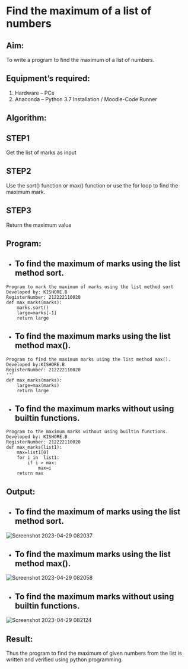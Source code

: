 # Find the maximum of a list of numbers
## Aim:
To write a program to find the maximum of a list of numbers.
## Equipment’s required:
1.	Hardware – PCs
2.	Anaconda – Python 3.7 Installation / Moodle-Code Runner
## Algorithm:
## STEP1   
Get the list of marks as input
## STEP2   
Use the sort() function or max() function or use the for loop to find the maximum mark.
## STEP3   
Return the maximum value
## Program:

 - ## To find the maximum of marks using the list method sort.
```
Program to mark the maximum of marks using the list method sort
Developed by: KISHORE.B
RegisterNumber: 212222110020
def max_marks(marks):
    marks.sort()
    large=marks[-1]
    return large
```

 - ## To find the maximum marks using the list method max().
```
Program to find the maximum marks using the list method max().
Developed by:KISHORE.B 
RegisterNumber: 212222110020
'''
def max_marks(marks):
    large=max(marks)
    return large
```

 - ## To find the maximum marks without using builtin functions.
``` 
Program to the maximum marks without using builtin functions.
Developed by: KISHORE.B
RegisterNumber: 212222110020
def max_marks(list1):
    max=list1[0]
    for i in  list1:
        if i > max:
            max=i
    return max
```
## Output:
 - ## To find the maximum of marks using the list method sort.   
![Screenshot 2023-04-29 082037](https://user-images.githubusercontent.com/121484538/235280518-767b795d-88cb-4668-93ba-3c737981b6c9.png)
 - ## To find the maximum marks using the list method max().   
![Screenshot 2023-04-29 082058](https://user-images.githubusercontent.com/121484538/235280537-eeb46232-2952-4172-a774-ac169ad953ff.png)
 - ## To find the maximum marks without using builtin functions.   
![Screenshot 2023-04-29 082124](https://user-images.githubusercontent.com/121484538/235280614-841d7138-3fd7-4129-8074-6dc00f07958d.png)

## Result:
Thus the program to find the maximum of given numbers from the list is written and verified using python programming.
